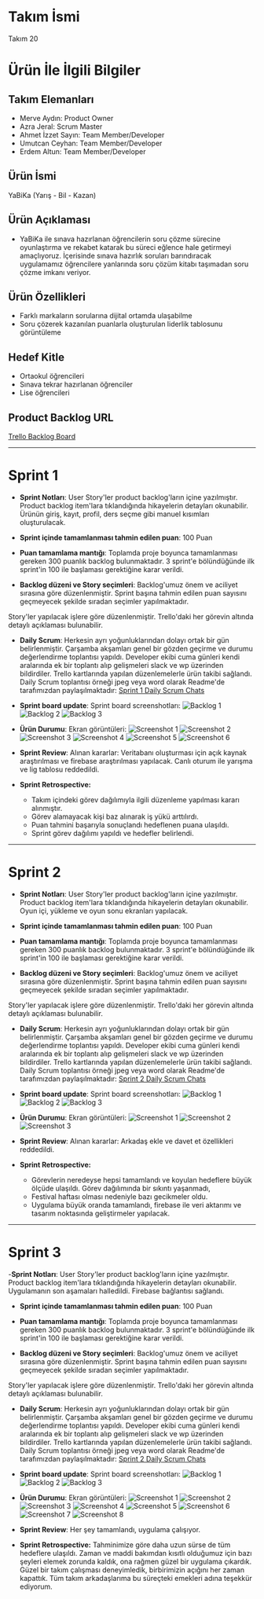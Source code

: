 # **Takım İsmi**

Takım 20

# Ürün İle İlgili Bilgiler

## Takım Elemanları

- Merve Aydın: Product Owner
- Azra Jeral: Scrum Master
- Ahmet İzzet Sayın: Team Member/Developer
- Umutcan Ceyhan: Team Member/Developer
- Erdem Altun: Team Member/Developer

## Ürün İsmi

YaBiKa (Yarış - Bil - Kazan)

## Ürün Açıklaması

- YaBiKa ile sınava hazırlanan öğrencilerin soru çözme sürecine oyunlaştırma ve rekabet katarak bu süreci eğlence hale getirmeyi amaçlıyoruz. İçerisinde sınava hazırlık soruları barındıracak uygulamamız öğrencilere yanlarında soru çözüm kitabı taşımadan soru çözme imkanı veriyor.

## Ürün Özellikleri

- Farklı markaların sorularına dijital ortamda ulaşabilme
- Soru çözerek kazanılan puanlarla oluşturulan liderlik tablosunu görüntüleme

## Hedef Kitle

- Ortaokul öğrencileri
- Sınava tekrar hazırlanan öğrenciler
- Lise öğrencileri

## Product Backlog URL

[Trello Backlog Board](https://trello.com/b/xg7op440/flutter-20)

---

# Sprint 1

- **Sprint Notları**: User Story'ler product backlog'ların içine yazılmıştır. Product backlog item'lara tıklandığında hikayelerin detayları okunabilir. Ürünün giriş, kayıt, profil, ders seçme gibi manuel kısımları oluşturulacak.

- **Sprint içinde tamamlanması tahmin edilen puan**: 100 Puan

- **Puan tamamlama mantığı**: Toplamda proje boyunca tamamlanması gereken 300 puanlık backlog bulunmaktadır. 3 sprint'e bölündüğünde ilk sprint'in 100 ile başlaması gerektiğine karar verildi.

- **Backlog düzeni ve Story seçimleri**: Backlog'umuz önem ve aciliyet sırasına göre düzenlenmiştir. Sprint başına tahmin edilen puan sayısını geçmeyecek şekilde sıradan seçimler yapılmaktadır. 

Story'ler yapılacak işlere göre düzenlenmiştir. Trello'daki her görevin altında detaylı açıklaması bulunabilir. 

- **Daily Scrum**: Herkesin ayrı yoğunluklarından dolayı ortak bir gün belirlenmiştir. Çarşamba akşamları genel bir gözden geçirme ve durumu değerlendirme toplantısı yapıldı. Developer ekibi cuma günleri kendi aralarında ek bir toplantı alıp gelişmeleri slack ve wp üzerinden bildirdiler. Trello kartlarında yapılan düzenlemelerle ürün takibi sağlandı. Daily Scrum toplantısı örneği jpeg veya word olarak Readme'de tarafımızdan paylaşılmaktadır: [Sprint 1 Daily Scrum Chats](https://github.com/GameAndApplicationAcademy/YaBiKa_App/tree/main/ProjectManagement/Sprint1Documents/Flutter%2020/DailyScrumMeetingsNotesSprint1)

- **Sprint board update**: Sprint board screenshotları: 
![Backlog 1](https://github.com/GameAndApplicationAcademy/YaBiKa_App/blob/main/ProjectManagement/Sprint1Documents/Flutter%2020/Backlog%201.png) 
![Backlog 2](https://github.com/GameAndApplicationAcademy/YaBiKa_App/blob/main/ProjectManagement/Sprint1Documents/Flutter%2020/Backlog%202.png) 
![Backlog 3](https://github.com/GameAndApplicationAcademy/YaBiKa_App/blob/main/ProjectManagement/Sprint1Documents/Flutter%2020/Backlog%203.png)

- **Ürün Durumu**: Ekran görüntüleri:
  ![Screenshot 1](https://github.com/GameAndApplicationAcademy/YaBiKa_App/blob/main/ProjectManagement/Sprint1Documents/Flutter%2020/Product1.jpg)
  ![Screenshot 2](https://github.com/GameAndApplicationAcademy/YaBiKa_App/blob/main/ProjectManagement/Sprint1Documents/Flutter%2020/Product2.jpg)
  ![Screenshot 3](https://github.com/GameAndApplicationAcademy/YaBiKa_App/blob/main/ProjectManagement/Sprint1Documents/Flutter%2020/Product3.png)
  ![Screenshot 4](https://github.com/GameAndApplicationAcademy/YaBiKa_App/blob/main/ProjectManagement/Sprint1Documents/Flutter%2020/Product4.png)
  ![Screenshot 5](https://github.com/GameAndApplicationAcademy/YaBiKa_App/blob/main/ProjectManagement/Sprint1Documents/Flutter%2020/Product5.jpg)
  ![Screenshot 6](https://github.com/GameAndApplicationAcademy/YaBiKa_App/blob/main/ProjectManagement/Sprint1Documents/Flutter%2020/Product6.jpg)

- **Sprint Review**: 
Alınan kararlar: Veritabanı oluşturması için açık kaynak araştırılması ve firebase araştırılması yapılacak. Canlı oturum ile yarışma ve lig tablosu reddedildi.

- **Sprint Retrospective:**
  - Takım içindeki görev dağılımıyla ilgili düzenleme yapılması kararı alınmıştır.
  - Görev alamayacak kişi baz alınarak iş yükü arttılırdı.
  - Puan tahmini başarıyla sonuçlandı hedeflenen puana ulaşıldı.
  - Sprint görev dağılımı yapıldı ve hedefler belirlendi.


---

# Sprint 2
- **Sprint Notları**: User Story'ler product backlog'ların içine yazılmıştır. Product backlog item'lara tıklandığında hikayelerin detayları okunabilir. Oyun içi, yükleme ve oyun sonu ekranları yapılacak.

- **Sprint içinde tamamlanması tahmin edilen puan**: 100 Puan

- **Puan tamamlama mantığı**: Toplamda proje boyunca tamamlanması gereken 300 puanlık backlog bulunmaktadır. 3 sprint'e bölündüğünde ilk sprint'in 100 ile başlaması gerektiğine karar verildi.

- **Backlog düzeni ve Story seçimleri**: Backlog'umuz önem ve aciliyet sırasına göre düzenlenmiştir. Sprint başına tahmin edilen puan sayısını geçmeyecek şekilde sıradan seçimler yapılmaktadır. 

Story'ler yapılacak işlere göre düzenlenmiştir. Trello'daki her görevin altında detaylı açıklaması bulunabilir. 

- **Daily Scrum**: Herkesin ayrı yoğunluklarından dolayı ortak bir gün belirlenmiştir. Çarşamba akşamları genel bir gözden geçirme ve durumu değerlendirme toplantısı yapıldı. Developer ekibi cuma günleri kendi aralarında ek bir toplantı alıp gelişmeleri slack ve wp üzerinden bildirdiler. Trello kartlarında yapılan düzenlemelerle ürün takibi sağlandı. Daily Scrum toplantısı örneği jpeg veya word olarak Readme'de tarafımızdan paylaşılmaktadır: [Sprint 2 Daily Scrum Chats](https://github.com/GameAndApplicationAcademy/YaBiKa_App/tree/main/ProjectManagement/Sprint2Documents/DailyScrumMeetingsNotesSprint2)

- **Sprint board update**: Sprint board screenshotları: 
![Backlog 1](https://github.com/GameAndApplicationAcademy/YaBiKa_App/blob/main/ProjectManagement/Sprint2Documents/Backlog_1.jpg) 
![Backlog 2](https://github.com/GameAndApplicationAcademy/YaBiKa_App/blob/main/ProjectManagement/Sprint2Documents/Backlog_2.jpg) 
![Backlog 3](https://github.com/GameAndApplicationAcademy/YaBiKa_App/blob/main/ProjectManagement/Sprint2Documents/Backlog_3.jpg)

- **Ürün Durumu**: Ekran görüntüleri:
  ![Screenshot 1](https://github.com/GameAndApplicationAcademy/YaBiKa_App/blob/main/ProjectManagement/Sprint2Documents/Product_7.png)
  ![Screenshot 2](https://github.com/GameAndApplicationAcademy/YaBiKa_App/blob/main/ProjectManagement/Sprint2Documents/Product_8.png)
  ![Screenshot 3](https://github.com/GameAndApplicationAcademy/YaBiKa_App/blob/main/ProjectManagement/Sprint2Documents/Product_9.png)


- **Sprint Review**: 
Alınan kararlar: Arkadaş ekle ve davet et özellikleri reddedildi.

- **Sprint Retrospective:**
  - Görevlerin neredeyse hepsi tamamlandı ve koyulan hedeflere büyük ölçüde ulaşıldı. Görev dağılımında bir sıkıntı yaşanmadı, 
  - Festival haftası olması nedeniyle bazı gecikmeler oldu. 
  - Uygulama büyük oranda tamamlandı, firebase ile veri aktarımı ve tasarım noktasında geliştirmeler yapılacak.


 
---

# Sprint 3

-**Sprint Notları**: User Story'ler product backlog'ların içine yazılmıştır. Product backlog item'lara tıklandığında hikayelerin detayları okunabilir. Uygulamanın son aşamaları halledildi. Firebase bağlantısı sağlandı.

- **Sprint içinde tamamlanması tahmin edilen puan**: 100 Puan

- **Puan tamamlama mantığı**: Toplamda proje boyunca tamamlanması gereken 300 puanlık backlog bulunmaktadır. 3 sprint'e bölündüğünde ilk sprint'in 100 ile başlaması gerektiğine karar verildi.

- **Backlog düzeni ve Story seçimleri**: Backlog'umuz önem ve aciliyet sırasına göre düzenlenmiştir. Sprint başına tahmin edilen puan sayısını geçmeyecek şekilde sıradan seçimler yapılmaktadır. 

Story'ler yapılacak işlere göre düzenlenmiştir. Trello'daki her görevin altında detaylı açıklaması bulunabilir. 

- **Daily Scrum**: Herkesin ayrı yoğunluklarından dolayı ortak bir gün belirlenmiştir. Çarşamba akşamları genel bir gözden geçirme ve durumu değerlendirme toplantısı yapıldı. Developer ekibi cuma günleri kendi aralarında ek bir toplantı alıp gelişmeleri slack ve wp üzerinden bildirdiler. Trello kartlarında yapılan düzenlemelerle ürün takibi sağlandı. Daily Scrum toplantısı örneği jpeg veya word olarak Readme'de tarafımızdan paylaşılmaktadır: [Sprint 2 Daily Scrum Chats](https://github.com/GameAndApplicationAcademy/YaBiKa_App/tree/main/ProjectManagement/Sprint3Documents/DailiyScrum%20MeetingNotes3)

- **Sprint board update**: Sprint board screenshotları: 
![Backlog 1](https://github.com/GameAndApplicationAcademy/YaBiKa_App/blob/main/ProjectManagement/Sprint3Documents/Backlog_1.jpg) 
![Backlog 2](https://github.com/GameAndApplicationAcademy/YaBiKa_App/blob/main/ProjectManagement/Sprint3Documents/Backlog_2.jpg) 
![Backlog 3](https://github.com/GameAndApplicationAcademy/YaBiKa_App/blob/main/ProjectManagement/Sprint3Documents/Backlog_3.jpg)

- **Ürün Durumu**: Ekran görüntüleri:
  ![Screenshot 1](https://github.com/GameAndApplicationAcademy/YaBiKa_App/blob/main/ProjectManagement/Sprint3Documents/Dersse%C3%A7me_ekran%C4%B1.jpg)
  ![Screenshot 2](https://github.com/GameAndApplicationAcademy/YaBiKa_App/blob/main/ProjectManagement/Sprint3Documents/Giri%C5%9F_ekran%C4%B1.jpg)
  ![Screenshot 3](https://github.com/GameAndApplicationAcademy/YaBiKa_App/blob/main/ProjectManagement/Sprint3Documents/Kay%C4%B1tol_ekran%C4%B1.jpg)
  ![Screenshot 4](https://github.com/GameAndApplicationAcademy/YaBiKa_App/blob/main/ProjectManagement/Sprint3Documents/Liderliktablosu_ekran%C4%B1.jpg)
  ![Screenshot 5](https://github.com/GameAndApplicationAcademy/YaBiKa_App/blob/main/ProjectManagement/Sprint3Documents/Profil_ekran%C4%B1.jpg)
  ![Screenshot 6](https://github.com/GameAndApplicationAcademy/YaBiKa_App/blob/main/ProjectManagement/Sprint3Documents/Soru_ekran%C4%B1.jpg)
  ![Screenshot 7](https://github.com/GameAndApplicationAcademy/YaBiKa_App/blob/main/ProjectManagement/Sprint3Documents/Testeba%C5%9Flama_ekran%C4%B1.jpg)
  ![Screenshot 8](https://github.com/GameAndApplicationAcademy/YaBiKa_App/blob/main/ProjectManagement/Sprint3Documents/Testsonuekran%C4%B1_ekran%C4%B1.jpg)

- **Sprint Review**: 
Her şey tamamlandı, uygulama çalışıyor.

- **Sprint Retrospective:**
  Tahminimize göre daha uzun sürse de tüm hedeflere ulaşıldı.
  Zaman ve maddi bakımdan kısıtlı olduğumuz için bazı şeyleri elemek zorunda kaldık, ona rağmen güzel bir uygulama çıkardık.
  Güzel bir takım çalışması deneyimledik, birbirimizin açığını her zaman kapattık.
  Tüm takım arkadaşlarıma bu süreçteki emekleri adına teşekkür ediyorum.
